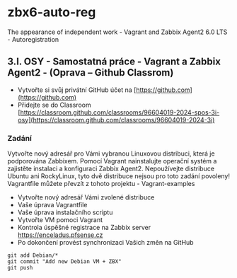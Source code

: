 # zbx6-auto-reg
The appearance of independent work - Vagrant and Zabbix Agent2 6.0 LTS - Autoregistration

## 3.I. OSY - Samostatná práce - Vagrant a Zabbix Agent2 - (Oprava – Github Classrom)

- Vytvořte si svůj privátní GitHub účet na [https://github.com](https://github.com)
- Přidejte se do Classroom [https://classroom.github.com/classrooms/96604019-2024-spos-3i-osy](https://classroom.github.com/classrooms/96604019-2024-3i)

### Zadání

Vytvořte nový adresář pro Vámi vybranou Linuxovou distribuci, která je podporována Zabbixem. Pomocí Vagrant nainstalujte operační systém a zajistěte instalaci a konfiguraci Zabbix Agent2. Nepoužívejte distribuce Ubuntu ani RockyLinux, tyto dvě distribuce nejsou pro toto zadání povoleny! Vagrantfile můžete převzít z tohoto projektu - Vagrant-examples

- Vytvořte nový adresář Vámi zvolené distribuce
- Vaše úprava Vagrantfile
- Vaše úprava instalačního scriptu
- Vytvořte VM pomoci Vagrant
- Kontrola úspěšné registrace na Zabbix server https://enceladus.pfsense.cz
- Po dokončení provést synchronizaci Vašich změn na GitHub 

```console
git add Debian/*
git commit "Add new Debian VM + ZBX"
git push
```


